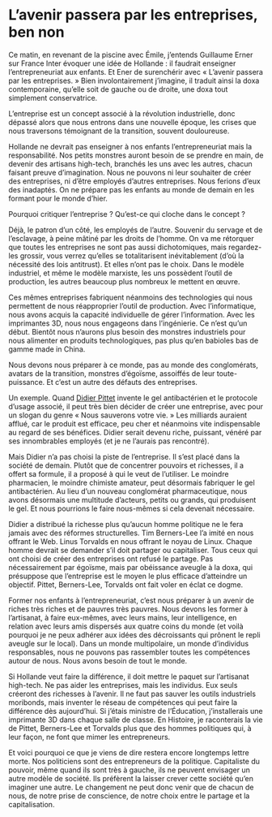 # L’avenir passera par les entreprises, ben non

Ce matin, en revenant de la piscine avec Émile, j’entends Guillaume Erner sur France Inter évoquer une idée de Hollande : il faudrait enseigner l’entrepreneuriat aux enfants. Et Ener de surenchérir avec « L’avenir passera par les entreprises. » Bien involontairement j’imagine, il traduit ainsi la doxa contemporaine, qu’elle soit de gauche ou de droite, une doxa tout simplement conservatrice.<span id="more-32607"></span>

L’entreprise est un concept associé à la révolution industrielle, donc dépassé alors que nous entrons dans une nouvelle époque, les crises que nous traversons témoignant de la transition, souvent douloureuse.

Hollande ne devrait pas enseigner à nos enfants l’entrepreneuriat mais la responsabilité. Nos petits monstres auront besoin de se prendre en main, de devenir des artisans high-tech, branchés les uns avec les autres, chacun faisant preuve d’imagination. Nous ne pouvons ni leur souhaiter de créer des entreprises, ni d’être employés d’autres entreprises. Nous ferions d’eux des inadaptés. On ne prépare pas les enfants au monde de demain en les formant pour le monde d’hier.

Pourquoi critiquer l’entreprise ? Qu’est-ce qui cloche dans le concept ?

Déjà, le patron d’un côté, les employés de l’autre. Souvenir du servage et de l’esclavage, à peine mâtiné par les droits de l’homme. On va me rétorquer que toutes les entreprises ne sont pas aussi dichotomiques, mais regardez-les grossir, vous verrez qu’elles se totalitarisent inévitablement (d’où la nécessité des lois antitrust). Et elles n’ont pas le choix. Dans le modèle industriel, et même le modèle marxiste, les uns possèdent l’outil de production, les autres beaucoup plus nombreux le mettent en œuvre.

Ces mêmes entreprises fabriquent néanmoins des technologies qui nous permettent de nous réapproprier l’outil de production. Avec l’informatique, nous avons acquis la capacité individuelle de gérer l’information. Avec les imprimantes 3D, nous nous engageons dans l’ingénierie. Ce n’est qu’un début. Bientôt nous n’aurons plus besoin des monstres industriels pour nous alimenter en produits technologiques, pas plus qu’en babioles bas de gamme made in China.

Nous devons nous préparer à ce monde, pas au monde des conglomérats, avatars de la transition, monstres d’égoïsme, assoiffés de leur toute-puissance. Et c’est un autre des défauts des entreprises.

Un exemple. Quand [Didier Pittet](https://tcrouzet.com/tag/lhomme-qui-lave-les-mains/) invente le gel antibactérien et le protocole d’usage associé, il peut très bien décider de créer une entreprise, avec pour un slogan du genre « Nous sauverons votre vie. » Les milliards auraient afflué, car le produit est efficace, peu cher et néanmoins vite indispensable au regard de ses bénéfices. Didier serait devenu riche, puissant, vénéré par ses innombrables employés (et je ne l’aurais pas rencontré).

Mais Didier n’a pas choisi la piste de l’entreprise. Il s’est placé dans la société de demain. Plutôt que de concentrer pouvoirs et richesses, il a offert sa formule, il a proposé à qui le veut de l’utiliser. Le moindre pharmacien, le moindre chimiste amateur, peut désormais fabriquer le gel antibactérien. Au lieu d’un nouveau conglomérat pharmaceutique, nous avons désormais une multitude d’acteurs, petits ou grands, qui produisent le gel. Et nous pourrions le faire nous-mêmes si cela devenait nécessaire.

Didier a distribué la richesse plus qu’aucun homme politique ne le fera jamais avec des réformes structurelles. Tim Berners-Lee l’a imité en nous offrant le Web. Linus Torvalds en nous offrant le noyau de Linux. Chaque homme devrait se demander s’il doit partager ou capitaliser. Tous ceux qui ont choisi de créer des entreprises ont refusé le partage. Pas nécessairement par égoïsme, mais par obéissance aveugle à la doxa, qui présuppose que l’entreprise est le moyen le plus efficace d’atteindre un objectif. Pittet, Berners-Lee, Torvalds ont fait voler en éclat ce dogme.

Former nos enfants à l’entrepreneuriat, c’est nous préparer à un avenir de riches très riches et de pauvres très pauvres. Nous devons les former à l’artisanat, à faire eux-mêmes, avec leurs mains, leur intelligence, en relation avec leurs amis dispersés aux quatre coins du monde (et voilà pourquoi je ne peux adhérer aux idées des décroissants qui prônent le repli aveugle sur le local). Dans un monde multipolaire, un monde d’individus responsables, nous ne pouvons pas rassembler toutes les compétences autour de nous. Nous avons besoin de tout le monde.

Si Hollande veut faire la différence, il doit mettre le paquet sur l’artisanat high-tech. Ne pas aider les entreprises, mais les individus. Eux seuls créeront des richesses à l’avenir. Il ne faut pas sauver les outils industriels moribonds, mais inventer le réseau de compétences qui peut faire la différence dès aujourd’hui. Si j’étais ministre de l’Éducation, j’installerais une imprimante 3D dans chaque salle de classe. En Histoire, je raconterais la vie de Pittet, Berners-Lee et Torvalds plus que des hommes politiques qui, à leur façon, ne font que mimer les entrepreneurs.

Et voici pourquoi ce que je viens de dire restera encore longtemps lettre morte. Nos politiciens sont des entrepreneurs de la politique. Capitaliste du pouvoir, même quand ils sont très à gauche, ils ne peuvent envisager un autre modèle de société. Ils préfèrent la laisser crever cette société qu’en imaginer une autre. Le changement ne peut donc venir que de chacun de nous, de notre prise de conscience, de notre choix entre le partage et la capitalisation.